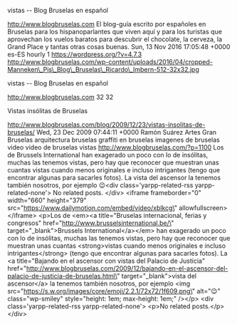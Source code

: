 vistas -- Blog Bruselas en español

http://www.blogbruselas.com El blog-guía escrito por españoles en
Bruselas para los hispanoparlantes que viven aquí y para los turistas
que aprovechan los vuelos baratos para descubrir el chocolate, la
cerveza, la Grand Place y tantas otras cosas buenas. Sun, 13 Nov 2016
17:05:48 +0000 es-ES hourly 1 https://wordpress.org/?v=4.7.3
http://www.blogbruselas.com/wp-content/uploads/2016/04/cropped-Manneken\_Pis\_Blog\_Bruselas\_Ricardo\_Imbern-512-32x32.jpg

vistas -- Blog Bruselas en español

http://www.blogbruselas.com 32 32

Vistas insólitas de Bruselas

http://www.blogbruselas.com/blog/2009/12/23/vistas-insolitas-de-bruselas/
Wed, 23 Dec 2009 07:44:11 +0000 Ramón Suárez Artes Gran Bruselas
arquitectura bruselas graffiti en bruselas imagenes de bruselas video
video de bruselas vistas http://www.blogbruselas.com/?p=1100 Los de
Brussels International han exagerado un poco con lo de insólitas, muchas
las tenemos vistas, pero hay que reconocer que muestran unas cuantas
vistas cuando menos originales e incluso intrigantes (tengo que
encontrar algunas para sacarles fotos). La vista del ascensor la tenemos
también nosotros, por ejemplo 😉\<div class=\'yarpp-related-rss
yarpp-related-none\'\> No related posts. \</div\> \<iframe
frameborder=\"0\" width=\"660\" height=\"379\"
src=\"https://www.dailymotion.com/embed/video/xblkcg\"
allowfullscreen\>\</iframe\> \<p\>Los de \<em\>\<a title=\"Bruselas
internacional, ferias y congresos\"
href=\"http://www.brusselsinternational.be/\"
target=\"\_blank\"\>Brussels International\</a\>\</em\> han exagerado un
poco con lo de insólitas, muchas las tenemos vistas, pero hay que
reconocer que muestran unas cuantas \<strong\>vistas cuando menos
originales e incluso intrigantes\</strong\> (tengo que encontrar algunas
para sacarles fotos). La \<a title=\"Bajando en el ascensor con vistas
del Palacio de Justicia\"
href=\"http://www.blogbruselas.com/2009/12/bajando-en-el-ascensor-del-palacio-de-justicia-de-bruselas.html\"
target=\"\_blank\"\>vista del ascensor\</a\> la tenemos también
nosotros, por ejemplo \<img
src=\"https://s.w.org/images/core/emoji/2.2.1/72x72/1f609.png\"
alt=\"😉\" class=\"wp-smiley\" style=\"height: 1em; max-height: 1em;\"
/\>\</p\> \<div class=\'yarpp-related-rss yarpp-related-none\'\> \<p\>No
related posts.\</p\> \</div\>
